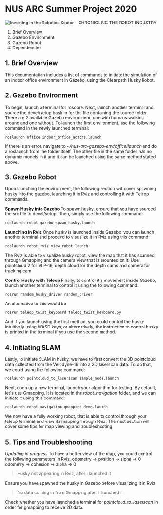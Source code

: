 
# NUS ARC Summer Project 2020
![Investing in the Robotics Sector – CHRONICLING THE ROBOT INDUSTRY](https://robotrabbi.com/wp-content/uploads/2015/03/clearpath-robotics-husky-e1426720202779-1940x1092.jpg)
 1. Brief Overview 
 2. Gazebo Environment
 3. Gazebo Robot 
 4. Dependencies 

## 1. Brief Overview
This documentation includes a list of commands to initiate the simulation of an indoor office environment in Gazebo, using the Clearpath Husky Robot. 

## 2. Gazebo Environment

To begin, launch a terminal for roscore. Next, launch another terminal and source the devel/setup.bash in for the file containing the source folder. There are 2 available Gazebo environment, one with humans walking around and one without. To launch the first environment, use the following command in the newly launched terminal: 

    roslaunch office indoor_office_actors.launch
 If there is an error, navigate to *~/nus-arc-gazebo-env/office/launch* and do a roslaunch from the folder itself. The other file in the same folder has no dynamic models in it and it can be launched using the same method stated above. 

## 3. Gazebo Robot
Upon launching the environment, the following section will cover spawning husky into the gazebo, launching it in Rviz and controlling it with Teleop commands. 

**Spawn Husky into Gazebo**
To spawn husky, ensure that you have sourced the src file to devel/setup. Then, simply use the following command:

    roslaunch robot_gazebo spawn_husky.launch

**Launching in Rviz**
Once husky is launched inside Gazebo, you can launch another terminal and proceed to visualize it in Rviz using this command:

    roslaunch robot_rviz view_robot.launch
The Rviz is able to visualize husky robot, view the map that it has scanned through Gmapping and the camera view that is mounted on it. Use pointcloud 2 for VLP-16, depth cloud for the depth cams and camera for tracking cam

**Control Husky with Teleop**
Finally, to control it's movement inside Gazebo, launch another terminal to control it using the following command:

    rosrun random_husky_driver random_driver
An alternative to this would be 

    rosrun teleop_twist_keyboard teleop_twist_keyboard.py
And if you launch using the first method, you could control the husky intuitively using WASD keys, or alternatively, the instruction to control husky is printed in the terminal if you use the second method.

## 4. Initiating SLAM 
Lastly, to initiate SLAM in husky, we have to first convert the 3D pointcloud data collected from the Velodyne-16 into a 2D laserscan data. To do that, we could using the following command: 

    roslaunch pointcloud_to_laserscan sample_node.launch
 
Next, open up a new terminal, launch your algorithm for testing. By default, let's use Gmapping. It is located in the *robot_navigation* folder, and we can initiate it using this command: 

    roslaunch robot_navigation gmapping_demo.launch
We now have a fully working robot, that is able to control through your teleop terminal and view its mapping through Rviz. The next section will cover some tips for map viewing and troubleshooting. 

## 5. Tips and Troubleshooting
*Updating in progress*
To have a better view of the map, you could control the following parameters in Rviz, 
odometry -> position -> alpha -> 0
odometry -> cohesion -> alpha -> 0 

> Husky not appearing in Rviz, after i launched it 

Ensure you have spawned the husky in Gazebo before visualizing it in Rviz 

> No data coming in from Gmapping after i launched it 

Check whether you have launched a terminal for *pointcloud_to_laserscan* in order for gmapping to receive 2D data. 

<!--stackedit_data:
eyJoaXN0b3J5IjpbLTYwNzY5MDA1MCwzNTM3MTAyMTksMTE1OT
M0MTQ3MSwtMTc3OTM1MDgzMiwtOTI1ODY3NjM2LDE4NjI1MDk3
MDVdfQ==
-->